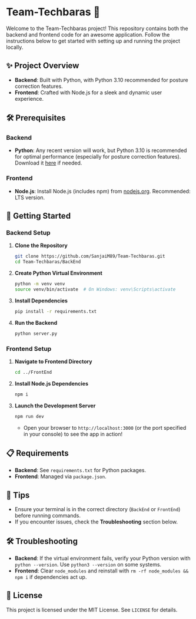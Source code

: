 
# Team-Techbaras 🚀

Welcome to the Team-Techbaras project! This repository contains both the backend and frontend code for an awesome application. Follow the instructions below to get started with setting up and running the project locally.

## ✨ Project Overview

- **Backend**: Built with Python, with Python 3.10 recommended for posture correction features.
- **Frontend**: Crafted with Node.js for a sleek and dynamic user experience.

## 🛠️ Prerequisites

### Backend
- **Python**: Any recent version will work, but Python 3.10 is recommended for optimal performance (especially for posture correction features). Download it [here](https://www.python.org/downloads/) if needed.

### Frontend
- **Node.js**: Install Node.js (includes npm) from [nodejs.org](https://nodejs.org/). Recommended: LTS version.

## 🚀 Getting Started

### Backend Setup

1. **Clone the Repository**
   ```bash
   git clone https://github.com/SanjaiM89/Team-Techbaras.git
   cd Team-Techbaras/BackEnd
   ```

2. **Create Python Virtual Environment**
   ```bash
   python -m venv venv
   source venv/bin/activate  # On Windows: venv\Scripts\activate
   ```

3. **Install Dependencies**
   ```bash
   pip install -r requirements.txt
   ```

4. **Run the Backend**
   ```bash
   python server.py
   ```

### Frontend Setup

1. **Navigate to Frontend Directory**
   ```bash
   cd ../FrontEnd
   ```

2. **Install Node.js Dependencies**
   ```bash
   npm i
   ```

3. **Launch the Development Server**
   ```bash
   npm run dev
   ```
   - Open your browser to `http://localhost:3000` (or the port specified in your console) to see the app in action!

## 📋 Requirements

- **Backend**: See `requirements.txt` for Python packages.
- **Frontend**: Managed via `package.json`.

## 🌟 Tips

- Ensure your terminal is in the correct directory (`BackEnd` or `FrontEnd`) before running commands.
- If you encounter issues, check the **Troubleshooting** section below.

## 🛠️ Troubleshooting

- **Backend**: If the virtual environment fails, verify your Python version with `python --version`. Use `python3 --version` on some systems.
- **Frontend**: Clear `node_modules` and reinstall with `rm -rf node_modules && npm i` if dependencies act up.

## 📜 License
This project is licensed under the MIT License. See `LICENSE` for details.

 
